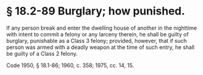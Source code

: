 # § 18.2-89 Burglary; how punished.

<p>If any person break and enter the dwelling house of another in the nighttime with intent to commit a felony or any larceny therein, he shall be guilty of burglary, punishable as a Class 3 felony; provided, however, that if such person was armed with a deadly weapon at the time of such entry, he shall be guilty of a Class 2 felony.</p><p>Code 1950, § 18.1-86; 1960, c. 358; 1975, cc. 14, 15.</p>